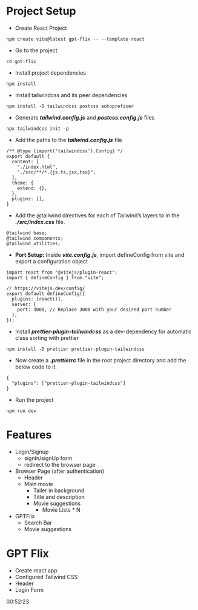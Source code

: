 # Project Setup

- Create React Project

```
npm create vite@latest gpt-flix -- --template react
```

- Go to the project

```
cd gpt-flix
```

- Install project dependencies

```
npm install
```

- Install tailwindcss and its peer dependencies

```
npm install -D tailwindcss postcss autoprefixer
```

- Generate **_tailwind.config.js_** and **_postcss.config.js_** files

```
npx tailwindcss init -p
```

- Add the paths to the **_tailwind.config.js_** file

```
/** @type {import('tailwindcss').Config} */
export default {
  content: [
    "./index.html",
    "./src/**/*.{js,ts,jsx,tsx}",
  ],
  theme: {
    extend: {},
  },
  plugins: [],
}
```

- Add the @tailwind directives for each of Tailwind’s layers to in the **_./src/index.css_** file.

```
@tailwind base;
@tailwind components;
@tailwind utilities;
```

- **Port Setup:** Inside **_vite.config.js_**, import defineConfig from vite and export a configuration object

```
import react from "@vitejs/plugin-react";
import { defineConfig } from "vite";

// https://vitejs.dev/config/
export default defineConfig({
  plugins: [react()],
  server: {
    port: 3000, // Replace 3000 with your desired port number
  },
});
```

- Install **_prettier-plugin-tailwindcss_** as a dev-dependency for automatic class sorting with prettier

```
npm install -D prettier prettier-plugin-tailwindcss
```

- Now create a **_.prettierrc_** file in the root project directory and add the below code to it.

```
{
  "plugins": ["prettier-plugin-tailwindcss"]
}
```

- Run the project

```
npm run dev
```

# Features

- Login/Signup
  - signIn/signUp form
  - redirect to the browser page
- Browser Page (after authentication)
  - Header
  - Main movie
    - Tailer in background
    - Title and description
    - Movie suggestions
      - Movie Lists \* N
- GPTFlix
  - Search Bar
  - Movie suggestions

# GPT Flix

- Create react app
- Configured Tailwind CSS
- Header
- Login Form

00:52:23
